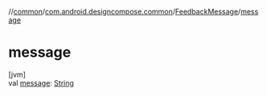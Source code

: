 //[common](../../../index.md)/[com.android.designcompose.common](../index.md)/[FeedbackMessage](index.md)/[message](message.md)

# message

[jvm]\
val [message](message.md): [String](https://kotlinlang.org/api/latest/jvm/stdlib/kotlin/-string/index.html)
